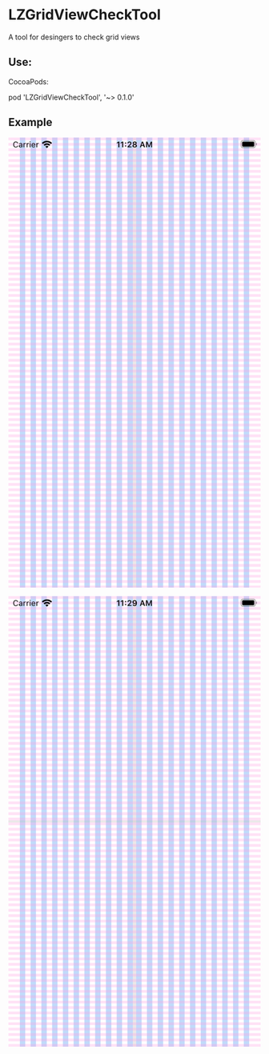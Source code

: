 # LZGridViewCheckTool
A tool for desingers to check grid views



## Use:

CocoaPods:

pod 'LZGridViewCheckTool', '~> 0.1.0'



## Example

![](https://github.com/Lazyyuuuuu/LZGridViewCheckTool/blob/master/Resources/1.png)

![](https://github.com/Lazyyuuuuu/LZGridViewCheckTool/blob/master/Resources/2.png)
